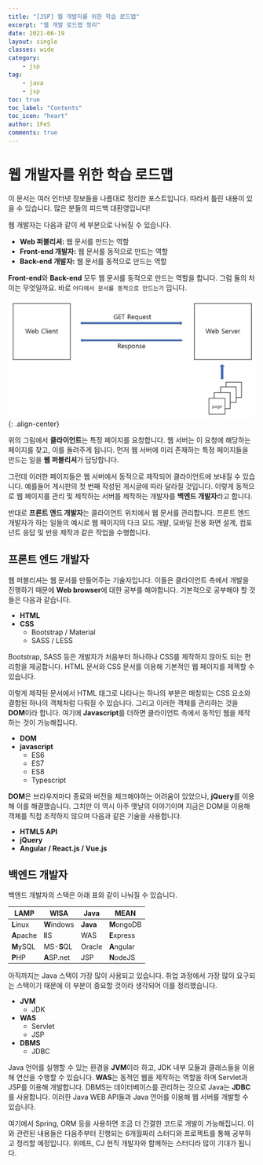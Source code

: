 ```yaml
---
title: "[JSP] 웹 개발자를 위한 학습 로드맵"
excerpt: "웹 개발 로드맵 정리"
date: 2021-06-19
layout: single
classes: wide
category:
    - jsp
tag:
    - java
    - jsp
toc: true
toc_label: "Contents"
toc_icon: "heart"
author: 1FeS
comments: true
---
```


# 웹 개발자를 위한 학습 로드맵

이 문서는 여러 인터넷 정보들을 나름대로 정리한 포스트입니다. 따라서 틀린 내용이 있을 수 있습니다. 많은 분들의 피드백 대환영입니다! 

웹 개발자는 다음과 같이 세 부분으로 나눠질 수 있습니다.

- **Web 퍼블리셔:** 웹 문서를 만드는 역할
- **Front-end 개발자:** 웹 문서를 동적으로 만드는 역할
- **Back-end 개발자:** 웹 문서를 동적으로 만드는 역할

**Front-end**와 **Back-end** 모두 웹 문서를 동적으로 만드는 역할을 합니다. 그럼 둘의 차이는 무엇일까요. 바로 `어디에서 문서를 동적으로 만드는가` 입니다.

![client server](/_img/2021-06-18/client_server.jpg){: .align-center}

위의 그림에서 **클라이언트**는 특정 페이지를 요청합니다. 웹 서버는 이 요청에 해당하는 페이지를 찾고, 이를 돌려주게 됩니다. 먼저 웹 서버에 미리 존재하는 특정 페이지들을 만드는 일을 **웹 퍼블리셔**가 담당합니다. 

그런데 이러한 페이지들은 웹 서버에서 동적으로 제작되어 클라이언트에 보내질 수 있습니다. 예를들어 게시판의 첫 번째 작성된 게시글에 따라 달라질 것입니다. 이렇게 동적으로 웹 페이지를 관리 및 제작하는 서버를 제작하는 개발자를 **백엔드 개발자**라고 합니다.

반대로 **프론트 엔드 개발자**는 클라이언트 위치에서 웹 문서를 관리합니다. 프론트 엔드 개발자가 하는 일들의 예시로 웹 페이지의 다크 모드 개발, 모바일 전용 화면 설계, 컴포넌트 응답 및 반응 제작과 같은 작업을 수행합니다.

## 프론트 엔드 개발자

웹 퍼블리셔는 웹 문서를 만들어주는 기술자입니다. 이들은 클라이언트 측에서 개발을 진행하기 때문에 **Web browser**에 대한 공부를 해야합니다. 기본적으로 공부해야 할 것들은 다음과 같습니다.

- **HTML**
- **CSS**
    - Bootstrap / Material
    - SASS / LESS

Bootstrap, SASS 등은 개발자가 처음부터 하나하나 CSS를 제작하지 않아도 되는 편리함을 제공합니다. HTML 문서와 CSS 문서를 이용해 기본적인 웹 페이지를 제젝할 수 있습니다. 

이렇게 제작된 문서에서 HTML 태그로 나타나는 하나의 부분은 매칭되는 CSS 요소와 결합된 하나의 객체처럼 다뤄질 수 있습니다. 그리고 이러한 객체를 관리하는 것을 **DOM**이라 합니다. 여기에 **Javascript**를 더하면 클라이언트 측에서 동적인 웹을 제작하는 것이 가능해집니다.

- **DOM**
- **javascript**
    - ES6
    - ES7
    - ES8
    - Typescript

**DOM**은 브라우저마다 종료와 버전을 체크해야하는 어려움이 있었으나, **jQuery**를 이용해 이를 해결했습니다. 그치만 이 역시 아주 옛날의 이야기이며 지금은 DOM을 이용해 객체를 직접 조작하지 않으며 다음과 같은 기술을 사용합니다.

- **HTML5 API**
- **jQuery**
- **Angular / React.js / Vue.js**

## 백엔드 개발자

백엔드 개발자의 스택은 아래 표와 같이 나눠질 수 있습니다.

|**LAMP**|**WISA**|**Java**|**MEAN**|
|---|---|---|---|
|**L**inux|**W**indows|**Java**|**M**ongoDB|
|**A**pache|**I**IS|WAS|**E**xpress|
|**M**ySQL|MS-**S**QL|Oracle|**A**ngular|
|**P**HP|**A**SP.net|JSP|**N**odeJS|

아직까지는 Java 스택이 가장 많이 사용되고 있습니다. 취업 과정에서 가장 많이 요구되는 스택이기 때문에 이 부분이 중요할 것이라 생각되어 이를 정리했습니다.

- **JVM**
    - JDK
- **WAS**
    - Servlet
    - JSP
- **DBMS**
    - JDBC

Java 언어를 실행할 수 있는 환경을 **JVM**이라 하고, JDK 내부 모듈과 클래스들을 이용해 연산을 수행할 수 있습니다. **WAS**는 동적인 웹을 제작하는 역할을 하며 Servlet과 JSP를 이용해 개발합니다. DBMS는 데이터베이스를 관리하는 것으로 Java는 **JDBC**를 사용합니다. 이러한 Java WEB API들과 Java 언어를 이용해 웹 서버를 개발할 수 있습니다.

여기에서 Spring, ORM 등을 사용하면 조금 더 간결한 코드로 개발이 가능해집니다. 이와 관련된 내용들은 다음주부터 진행되는 6개월짜리 스터디와 프로젝트를 통해 공부하고 정리할 예정입니다. 위메프, CJ 현직 개발자와 함께하는 스터디라 많이 기대가 됩니다.